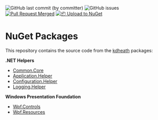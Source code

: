 ![GitHub last commit (by committer)](https://img.shields.io/github/last-commit/KevinDHeath/NugetPackages?label=last%20commit&style=plastic)
![GitHub issues](https://img.shields.io/github/issues/KevinDHeath/NugetPackages?style=plastic)
[![Pull Request Merged](https://github.com/KevinDHeath/NuGetPackages/actions/workflows/merged.yml/badge.svg)](https://github.com/KevinDHeath/NuGetPackages/actions/workflows/merged.yml)
[![📦 Upload to NuGet](https://github.com/KevinDHeath/NuGetPackages/actions/workflows/nuget.yml/badge.svg)](https://github.com/KevinDHeath/NuGetPackages/actions/workflows/nuget.yml)

# NuGet Packages
This repository contains the source code from the [kdheath](https://www.nuget.org/packages?q=owner:KevinDHeath) packages:

__.NET Helpers__
- [Common.Core](./src/Common) 
- [Application.Helper](./src/Helper)
- [Configuration.Helper](./src/Helper)
- [Logging.Helper](./src/Helper)

__Windows Presentation Foundation__
- [Wpf.Controls](./src/Wpf)
- [Wpf.Resources](./src/Wpf)
